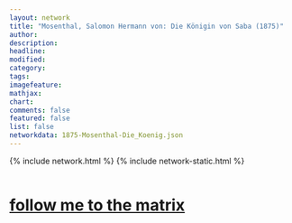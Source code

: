 ```yaml
---
layout: network
title: "Mosenthal, Salomon Hermann von: Die Königin von Saba (1875)"
author:
description:
headline:
modified:
category:
tags: 
imagefeature: 
mathjax: 
chart: 
comments: false
featured: false
list: false
networkdata: 1875-Mosenthal-Die_Koenig.json
---
```

{% include network.html %}
{% include network-static.html %}
<div class="row">
  <div class="small-5 small-centered columns"><a href="/matrix36"><h1>follow me to the matrix</h1></a>
</div>
</div>
